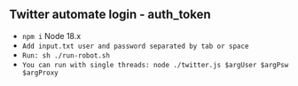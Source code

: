 ## Twitter automate login - auth_token

- `npm i` Node 18.x
- `Add input.txt user and password separated by tab or space`
- `Run: sh ./run-robot.sh`
- `You can run with single threads: node ./twitter.js $argUser $argPsw $argProxy`